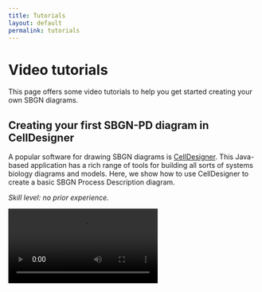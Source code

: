 ```yaml
---
title: Tutorials
layout: default
permalink: tutorials
---
```


# Video tutorials

This page offers some video tutorials to help you get started creating your own SBGN diagrams.


## Creating your first SBGN-PD diagram in CellDesigner
A popular software for drawing SBGN diagrams is [CellDesigner](https://www.celldesigner.org/). This Java-based application has a rich range of tools for building all sorts of systems biology diagrams and models. Here, we show how to use CellDesigner to create a basic SBGN Process Description diagram.

*Skill level: no prior experience.*

<video src="https://rupertoverall.net/videos/Glycolysis.mp4v" type="video/mp4" controls style="max-width:640px;">

